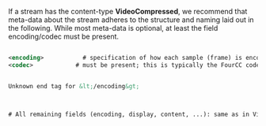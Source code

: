 If a stream has the content-type **VideoCompressed**, we recommend that meta-data about the stream adheres to the structure and naming laid out in the following. While most meta-data is optional, at least the field encoding/codec must be present.

```xml

<encoding>           # specification of how each sample (frame) is encoded
<codec>            # must be present; this is typically the FourCC code of the codec used


Unknown end tag for &lt;/encoding&gt;



# All remaining fields (encoding, display, content, ...): same as in VideoRaw.

```